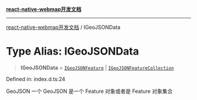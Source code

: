 [**react-native-webmap开发文档**](../README.md)

***

[react-native-webmap开发文档](../globals.md) / IGeoJSONData

# Type Alias: IGeoJSONData

> **IGeoJSONData** = [`IGeoJSONFeature`](../interfaces/IGeoJSONFeature.md) \| [`IGeoJSONFeatureCollection`](../interfaces/IGeoJSONFeatureCollection.md)

Defined in: index.d.ts:24

GeoJSON
一个 GeoJSON 是一个 Feature 对象或者是 Feature 对象集合
